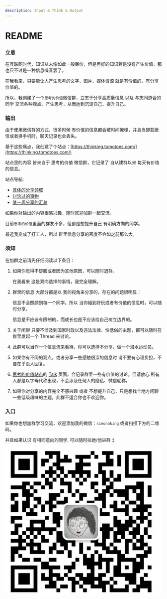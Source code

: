 ```yaml
---
description: Input & Think & Output
---
```


# README

### 立意

在互联网时代，知识从未像如此一般廉价，但是再好的知识若是没有产生价值，那也只不过是一种信息噪音罢了。

在我看来，只要能让人产生思考的文字、图片、媒体资源 就是有价值的，有分享价值的。

所以，我创建了一个`思考的价值`微信群，立志于分享高质量信息 以及 与志同道合的同学 交流各种观点、产生思考，从而达到沉淀自己、提升自己。

### 输出

由于使用微信群的方式，很多时候 有价值的信息都会被时间掩埋，并且当卸载微信或者换手机时，聊天记录也会丢失。

基于这些痛点，我创建了个站点：[https://thinking.tomotoes.com/](https://thinking.tomotoes.com/)

站点里的内容 皆来自于 思考的价值 微信群，它记录了 自从建群以来 每天有价值的信息。

站点导航:

* [具体的分享领域](https://thinking.tomotoes.com/tags)
* [讨论过的事物](https://thinking.tomotoes.com/tags/talk)
* [某一周分享的汇总](https://thinking.tomotoes.com/archives/2020/12/25-31)

如果你对输出的内容很感兴趣，随时欢迎加群一起交流。

目前`思考的价值`里面的群友不多，但都是想提升自己 有明确方向的同学。

最近我变成了打工人，所以 群里信息分享的密度不会如之前那么大。

### 须知

在加群之前请先仔细阅读以下条目：

1. 如果你觉得不舒服或者因为其他原因，可以随时退群。

   在我看来 这是双向选择的事情，我完全理解。

2. 群里的信息 大部分都是以 我的视角来分享的，存在的问题很明显：

   信息不会照顾到每一个同学。所以 当你碰到好玩或者有价值的信息时，可以随时分享。

   信息是不应该有限制的，而成长也是不应该给自己树立边界的。

3. 关于闲聊 只要不涉及到国家时政以及违法法律、性低俗的主题，都可以随时在群里发起一个 Thread 来讨论。
4. 此群可以当作一个信息流来看待，你可以选择不分享，做一个潜水运动员。
5. 如果你有不同的观点，或者分享一些感触很深的信息时 请不要有心理负担，不要在乎没人回复。
6. [思考的价值站点](https://thinking.tomotoes.com/)的 [Talk](https://thinking.tomotoes.com/tags/talk) 页面，会记录群里一些有价值的讨论。但请放心 所有人都是以字母代称出现，不会涉及任何人的隐私、微信昵称。
7. 如果你对分享的内容完全不感兴趣 或者 不想提升自己，只是想找个地方闲聊一些低级趣味的主题，此群不适合你也不欢迎你。

### 入口

如果你也想加群学习交流，欢迎添加我的微信：`simonaking` 或者扫描下方的二维码。

并且如果认识 有相同意向的同学, 可以随时拉她/他进群 :\)

![](.gitbook/assets/wei-xin-tu-pian-20201227223623.jpg)


